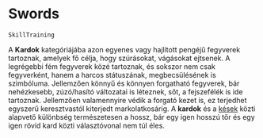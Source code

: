 # Swords

`SkillTraining`

A **Kardok** kategóriájába azon egyenes vagy hajlított pengéjű fegyverek tartoznak, amelyek fő célja, hogy szúrásokat, vágásokat ejtsenek. A legrégebbi fém fegyverek közé tartoznak, és sokszor nem csak fegyverként, hanem a harcos státuszának, megbecsülésének is szimbóluma. Jellemzően könnyű és könnyen forgatható fegyverek, bár nehézkesebb, zúzó/hasító változatai is léteznek, sőt, a fejszefélék is ide tartoznak. Jellemzően valamennyire védik a forgató kezet is, ez terjedhet egyszerű keresztvastól kiterjedt markolatkosárig. A **kardok** és a [kések](skill:knives) közti alapvető különbség természetesen a hossz, bár egy igen hosszú tőr és egy igen rövid kard közti választóvonal nem túl éles.
